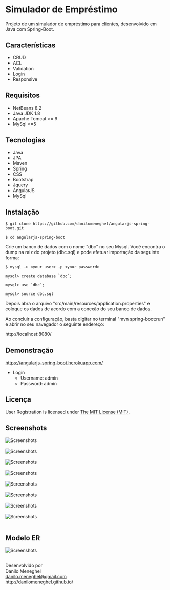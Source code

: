 # Simulador de Empréstimo

Projeto de um simulador de empréstimo para clientes, desenvolvido em Java com Spring-Boot.

## Características

- CRUD
- ACL
- Validation
- Login
- Responsive

## Requisitos

- NetBeans 8.2
- Java JDK 1.8
- Apache Tomcat >= 9
- MySql >=5

## Tecnologias

- Java
- JPA
- Maven
- Spring
- CSS
- Bootstrap
- Jquery
- AngularJS
- MySql

## Instalação

```
$ git clone https://github.com/danilomeneghel/angularjs-spring-boot.git

$ cd angularjs-spring-boot

```

Crie um banco de dados com o nome "dbc" no seu Mysql. Você encontra o dump na raiz do projeto (dbc.sql) e pode efetuar importação da seguinte forma:

```
$ mysql -u <your user> -p <your password>

mysql> create database `dbc`;

mysql> use `dbc`;

mysql> source dbc.sql

```

Depois abra o arquivo "src/main/resources/application.properties" e coloque os dados de acordo com a conexão do seu banco de dados. <br>

Ao concluir a configuração, basta digitar no terminal "mvn spring-boot:run" e abrir no seu navegador o seguinte endereço: <br>

http://localhost:8080/

## Demonstração

https://angularjs-spring-boot.herokuapp.com/ <br>

- Login
    - Username: admin
    - Password: admin

## Licença

User Registration is licensed under <a href="LICENSE">The MIT License (MIT)</a>.

## Screenshots

![Screenshots](screenshots/screenshot01.png)<br><br>
![Screenshots](screenshots/screenshot02.png)<br><br>
![Screenshots](screenshots/screenshot03.png)<br><br>
![Screenshots](screenshots/screenshot04.png)<br><br>
![Screenshots](screenshots/screenshot05.png)<br><br>
![Screenshots](screenshots/screenshot06.png)<br><br>
![Screenshots](screenshots/screenshot07.png)<br><br>
![Screenshots](screenshots/screenshot08.png)<br><br>

## Modelo ER

![Screenshots](screenshots/modelo_er.png)<br><br>


Desenvolvido por<br>
Danilo Meneghel<br>
danilo.meneghel@gmail.com<br>
http://danilomeneghel.github.io/<br>
